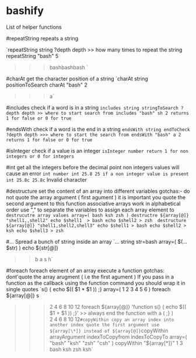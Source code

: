 # bashify
List of helper functions

#repeatString
repeats a string 

`repeatString string ?depth
depth >> how many times to repeat the string
repeatString "bash" 5
>>> bashbashbash `

#charAt
get the character position of a string
`charAt string positionToSearch
charAt "bash" 2
>>> a`

#includes
check if a word is in a string
`includes string stringToSearch ?depth
depth >> where to start search from
includes "bash" sh 2
returns 1 for false or 0 for true`

#endsWith
check if a word is the end in a string
`endsWith string endToCheck ?depth
depth >>> where to start the search from
endsWith "bash" a 2
returns 1 for false or 0 for true`

#isInteger
check if a value is an integer
`isInteger number
return 1 for non integers or 0 for integers`

#int
get all the integers before the decimal point
non integers values will cause an error
`int number
int 25.8
25
if a non integer value is present
int 25.8c
25.8c`
    Invalid character

#destructure
set the content of an array into different variables
gotchas:- do not quote the array argument ( first agument )
          it is important you quote the second argument to this function
          associative arrays work in alphabetical order
          use "," to separate the variables to assign each array element to
`destrucutre array values
array=( bash ksh zsh )
destructre ${array[@]} "shell1,,shell2"
echo $shell1  > bash
echo $shell2 > zsh 
destructure ${array[@]} "shell1,shell2,shell3"
echo $shell1 > bash
echo $shell2 > ksh
echo $shell3 > zsh`

#...
Spread a bunch of string inside an array
`... string
str=bash
array=( $(... $str) )
echo ${str[@]}
>> b a s h`

#foreach
foreach element of an array execute a function 
gotchas: dont'quote the array arugment ( i.e the first agument )
         If you pass in a function as the callback using the function command you should wrap it in single quotes
`s() { echo $(( $1 * $1 )) ;}
array=( 1 2 3 4 5 6 )
foreach ${array[@]} s
>>> 2 4 6 8 10 12
foreach ${array[@]} 'function s() { echo $(( $1 + $1 )) ;}' >> always end the function with a (
;} )  
>>> 2 4 6 8 10 12`
#copyWithin
copy an array index into another index
quote the first argument use ${array[\*]} instead of ${array[@]}
`copyWithin arrayArgument indexToCopyfrom indexToCopyTo
array=( "bash" "ksh" "zsh" "csh" )
copyWithin "${array[*]}" 1 3
bash ksh zsh ksh`

